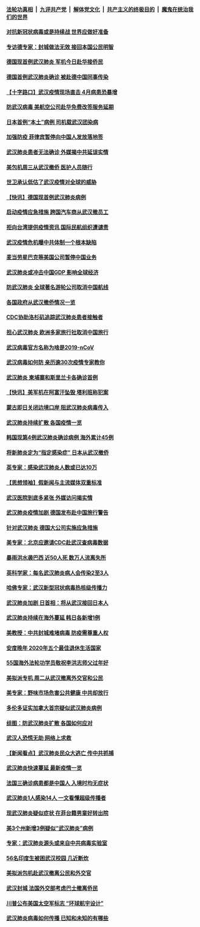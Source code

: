 ####  [法轮功真相](../../../../basic/blob/master/README.md?t=01282339) &nbsp;|&nbsp; [九评共产党](../../../../9ping.md/blob/master/README.md?t=01282339) &nbsp;|&nbsp; [解体党文化](../../../../jtdwh.md/blob/master/README.md?t=01282339)  &nbsp;|&nbsp; [共产主义的终极目的](../../../../gczydzjmd.md/blob/master/README.md?t=01282339) &nbsp;|&nbsp; [魔鬼在统治我们的世界](../../../../mgztzwmdsj.md/blob/master/README.md?t=01282339) 

#### [对抗新冠状病毒或是持续战 世界应做好准备](../pages/nsc418/n11827753.md?t=01282339) 

#### [专访德专家：封城做法无效 接回本国公民明智](../pages/nsc418/n11827761.md?t=01282339) 

#### [德国现首例武汉肺炎 军机今日赴华接侨民](../pages/nsc418/n11827818.md?t=01282339) 

#### [德国首例武汉肺炎确诊 被赴德中国同事传染](../pages/nsc418/n11827433.md?t=01282339) 

#### [【十字路口】武汉疫情现场直击 4月病患恐暴增](../pages/nsc418/n11826504.md?t=01282339) 

#### [防武汉病毒 美航空公司赴华免费改签服务延期](../pages/nsc418/n11827628.md?t=01282339) 

#### [日本首例“本土”病例 司机载武汉团染病](../pages/nsc418/n11827318.md?t=01282339) 

#### [加强防疫 菲律宾暂停向中国人发放落地签](../pages/nsc418/n11826993.md?t=01282339) 

#### [武汉肺炎患者无法确诊 外媒揭中共延误实情](../pages/nsc418/n11826906.md?t=01282339) 

#### [美包机周三从武汉撤侨 医护人员随行](../pages/nsc418/n11826628.md?t=01282339) 

#### [世卫承认低估了武汉疫情对全球的威胁](../pages/nsc418/n11826537.md?t=01282339) 

#### [【快讯】德国现首例武汉肺炎病例](../pages/nsc418/n11826589.md?t=01282339) 

#### [启动疫情应急措施 跨国汽车商从武汉撤员工](../pages/nsc418/n11826507.md?t=01282339) 

#### [拒向台湾提供疫情资讯 国际民航组织遭谴责](../pages/nsc418/n11826405.md?t=01282339) 

#### [武汉疫情危机曝中共体制一个根本缺陷](../pages/nsc418/n11826361.md?t=01282339) 

#### [麦当劳星巴克等美国公司暂停中国业务](../pages/nsc418/n11826097.md?t=01282339) 

#### [武汉肺炎或冲击中国GDP 影响全球经济](../pages/nsc418/n11825769.md?t=01282339) 

#### [防武汉肺炎 全球著名游轮公司取消中国航线](../pages/nsc418/n11826032.md?t=01282339) 

#### [各国政府从武汉撤侨情况一览](../pages/nsc418/n11825837.md?t=01282339) 

#### [CDC协助洛杉矶追踪武汉肺炎患者接触者](../pages/nsc418/n11825871.md?t=01282339) 

#### [担心武汉肺炎 欧洲多家旅行社取消中国旅行](../pages/nsc418/n11825790.md?t=01282339) 

#### [武汉病毒官方名称为啥是2019-nCoV](../pages/nsc418/n11825789.md?t=01282339) 

#### [武汉病毒如何防 亲历逾30次疫情专家教你](../pages/nsc418/n11825538.md?t=01282339) 

#### [武汉肺炎 柬埔寨和斯里兰卡各确诊首例](../pages/nsc418/n11825494.md?t=01282339) 

#### [【快讯】美军机在阿富汗坠毁 塔利班称犯案](../pages/nsc418/n11825408.md?t=01282339) 

#### [蒙古即日关闭边境口岸 阻武汉肺炎病毒传入](../pages/nsc418/n11825339.md?t=01282339) 

#### [武汉肺炎持续扩散 各国疫情一览](../pages/nsc418/n11825123.md?t=01282339) 

#### [韩国现第4例武汉肺炎确诊病例 海外累计45例](../pages/nsc418/n11824689.md?t=01282339) 

#### [将新肺炎定为“指定感染症” 日本从武汉撤侨](../pages/nsc418/n11824874.md?t=01282339) 

#### [英专家：感染武汉肺炎人数或已达10万](../pages/nsc418/n11824146.md?t=01282339) 

#### [【思想领袖】假新闻与主流媒体双重标准](../pages/nsc418/n11711310.md?t=01282339) 

#### [武汉医院到底多紧张 外媒访问揭实情](../pages/nsc418/n11823658.md?t=01282339) 

#### [武汉肺炎疫情加剧 德国发布赴中国旅行警告](../pages/nsc418/n11823967.md?t=01282339) 

#### [针对武汉肺炎 德国大公司实施应急措施](../pages/nsc418/n11823898.md?t=01282339) 

#### [美专家：北京应邀请CDC赴武汉查病毒数据](../pages/nsc418/n11823582.md?t=01282339) 

#### [暴雨洪水袭巴西 近50人死 数万人流离失所](../pages/nsc418/n11823299.md?t=01282339) 

#### [英科学家：每名武汉肺炎病人会传染2至3人](../pages/nsc418/n11823241.md?t=01282339) 

#### [哈佛专家：武汉新型冠状病毒热核级传播力](../pages/nsc418/n11822813.md?t=01282339) 

#### [武汉肺炎加剧 日首相：将从武汉接回日本人](../pages/nsc418/n11823082.md?t=01282339) 

#### [武汉肺炎持续在海外蔓延 韩日各新增1例](../pages/nsc418/n11822015.md?t=01282339) 

#### [美教授：中共封城难堵病毒 防疫需尊重人权](../pages/nsc418/n11821954.md?t=01282339) 

#### [安度晚年 2020年五个最佳退休生活国家](../pages/nsc418/n11809023.md?t=01282339) 

#### [55国海外法轮功学员敬祝李洪志师父过年好](../pages/nsc418/n11790768.md?t=01282339) 

#### [美拟派专机 周二从武汉撤离外交官和公民](../pages/nsc418/n11822127.md?t=01282339) 

#### [美专家：野味市场危害公共健康 中共却放行](../pages/nsc418/n11821787.md?t=01282339) 

#### [多伦多证实加拿大首宗疑似武汉肺炎病例](../pages/nsc418/n11821533.md?t=01282339) 

#### [组图：防武汉肺炎扩散 各国如何应对](../pages/nsc418/n11821212.md?t=01282339) 

#### [武汉人恐慌无助 网络上求救](../pages/nsc418/n11821374.md?t=01282339) 

#### [【新闻看点】武汉肺炎民众大逃亡 传中共抓捕](../pages/nsc418/n11819138.md?t=01282339) 

#### [武汉肺炎快速蔓延 最新疫情一览](../pages/nsc418/n11821203.md?t=01282339) 

#### [法国三确诊病患都是中国人 入境时均无症状](../pages/nsc418/n11821313.md?t=01282339) 

#### [武汉肺炎1人感染14人 一文看懂超级传播者](../pages/nsc418/n11821286.md?t=01282339) 

#### [现武汉肺炎疑似症状 在菲台籍男童好转出院](../pages/nsc418/n11821205.md?t=01282339) 

#### [美3个州新增3例疑似“武汉肺炎”病例](../pages/nsc418/n11821240.md?t=01282339) 

#### [专家：武汉肺炎源头或来自中共病毒实验室](../pages/nsc418/n11821057.md?t=01282339) 

#### [56名印度生被困武汉校园 几近断炊](../pages/nsc418/n11820832.md?t=01282339) 

#### [美拟派包机赴武汉撤离公民和外交官](../pages/nsc418/n11820771.md?t=01282339) 

#### [武汉封城 法国外交部考虑巴士撤离侨民](../pages/nsc418/n11819876.md?t=01282339) 

#### [川普公布美国太空军标志 “环球航宇设计”](../pages/nsc418/n11819553.md?t=01282339) 

#### [武汉肺炎病毒如何传播 已知和未知的有哪些](../pages/nsc418/n11819236.md?t=01282339) 

